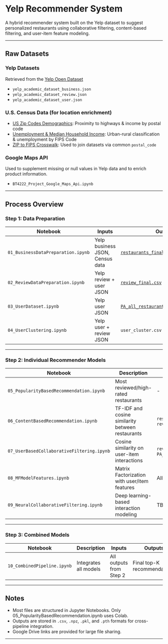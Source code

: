 # Yelp Recommender System

A hybrid recommender system built on the Yelp dataset to suggest personalized restaurants using collaborative filtering, content-based filtering, and user-item feature modeling.

---

## Raw Datasets

### Yelp Datasets
Retrieved from the [Yelp Open Dataset](https://business.yelp.com/data/resources/open-dataset/)
- `yelp_academic_dataset_business.json`
- `yelp_academic_dataset_review.json`
- `yelp_academic_dataset_user.json`

### U.S. Census Data (for location enrichment)
- [US Zip Codes Demographics](https://doi.org/10.34740/KAGGLE/DSV/7210848): Proximity to highways & income by postal code  
- [Unemployment & Median Household Income](https://www.ers.usda.gov/data-products/county-level-data-sets/county-level-data-sets-download-data): Urban-rural classification & unemployment by FIPS Code  
- [ZIP to FIPS Crosswalk](https://www.kaggle.com/datasets/danofer/zipcodes-county-fips-crosswalk): Used to join datasets via common `postal_code`

### Google Maps API
Used to supplement missing or null values in Yelp data and to enrich product information.  
- `BT4222_Project_Google_Maps_Api.ipynb`

---

## Process Overview

### Step 1: Data Preparation

| Notebook | Inputs | Outputs |
|----------|--------|---------|
| `01_BusinessDataPreparation.ipynb` | Yelp business JSON, Census data | [`restaurants_final.csv`](https://drive.google.com/drive/folders/1U8Q1G9BXYDm1I5O_vzt9lNVHrJMrQb1C?usp=drive_link) |
| `02_ReviewDataPreparation.ipynb` | Yelp review + user JSON | [`review_final.csv`](https://drive.google.com/drive/folders/1U8Q1G9BXYDm1I5O_vzt9lNVHrJMrQb1C?usp=drive_link) |
| `03_UserDataset.ipynb` | Yelp user JSON | [`PA_all_restaurant_user_with_loc.csv`](https://drive.google.com/drive/folders/1U8Q1G9BXYDm1I5O_vzt9lNVHrJMrQb1C?usp=drive_link) |
| `04_UserClustering.ipynb` | Yelp user + review JSON | `user_cluster.csv` |

---

### Step 2: Individual Recommender Models

| Notebook | Description | Inputs | Outputs |
|----------|-------------|--------|---------|
| `05_PopularityBasedRecommendation.ipynb` | Most reviewed/high-rated restaurants | - | - |
| `06_ContentBasedRecommendation.ipynb` | TF-IDF and cosine similarity between restaurants | `restaurants_final.csv`, `review_final.csv` | `test_df.csv`, `cb_matrix.npz`, `item_df.csv` |
| `07_UserBasedCollaborativeFiltering.ipynb` | Cosine similarity on user-item interactions | `review_final.csv`, `PA_all_restaurant_user_with_loc.csv` | `users_df.csv`, `cf_matrix.npz`, user/item encoders |
| `08_MFModelFeatures.ipynb` | Matrix Factorization with user/item features | All processed datasets | `user/item_features_tensor_pt`, encoders, [`MF_model.pth`](https://drive.google.com/file/d/1rPxT_M8WCJyY5U5qsCUB-iY9dA-uvogq/view?usp=drive_link) |
| `09_NeuralCollaborativeFiltering.ipynb` | Deep learning-based interaction modeling | TBD | TBD |

---

### Step 3: Combined Models

| Notebook | Description | Inputs | Outputs |
|----------|-------------|--------|---------|
| `10_CombinedPipeline.ipynb` | Integrates all models | All outputs from Step 2 | Final top-K recommendations |

---

## Notes

- Most files are structured in Jupyter Notebooks. Only 05_PopularityBasedRecommendation.ipynb uses Colab. 
- Outputs are stored in `.csv`, `.npz`, `.pkl`, and `.pth` formats for cross-pipeline integration.
- Google Drive links are provided for large file sharing.

---
